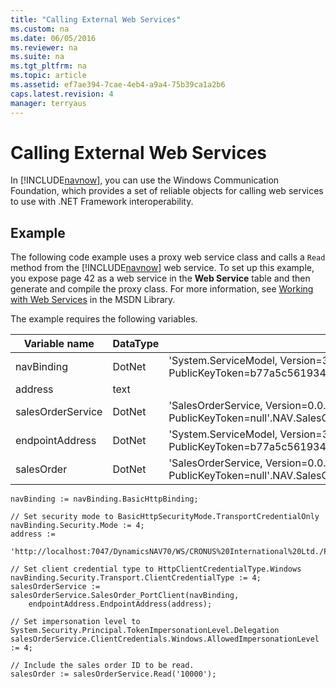 ```yaml
---
title: "Calling External Web Services"
ms.custom: na
ms.date: 06/05/2016
ms.reviewer: na
ms.suite: na
ms.tgt_pltfrm: na
ms.topic: article
ms.assetid: ef7ae394-7cae-4eb4-a9a4-75b39ca1a2b6
caps.latest.revision: 4
manager: terryaus
---
```

# Calling External Web Services
In [!INCLUDE[navnow](../dynamics-nav/includes/navnow_md.md)], you can use the Windows Communication Foundation, which provides a set of reliable objects for calling web services to use with .NET Framework interoperability.  
  
## Example  
 The following code example uses a proxy web service class and calls a `Read` method from the [!INCLUDE[navnow](../dynamics-nav/includes/navnow_md.md)] web service. To set up this example, you expose page 42 as a web service in the **Web Service** table and then generate and compile the proxy class. For more information, see [Working with Web Services](http://go.microsoft.com/fwlink/?LinkID=157145) in the MSDN Library.  
  
 The example requires the following variables.  
  
|Variable name|DataType|SubType|Length|  
|-------------------|--------------|-------------|------------|  
|navBinding|DotNet|'System.ServiceModel, Version\=3.0.0.0, Culture\=neutral, PublicKeyToken\=b77a5c561934e089'.System.ServiceModel.BasicHttpBinding||  
|address|text||256|  
|salesOrderService|DotNet|'SalesOrderService, Version\=0.0.0.0, Culture\=neutral, PublicKeyToken\=null'.NAV.SalesOrderService.SalesOrder\_PortClient||  
|endpointAddress|DotNet|'System.ServiceModel, Version\=3.0.0.0, Culture\=neutral, PublicKeyToken\=b77a5c561934e089'.System.ServiceModel.EndpointAddress||  
|salesOrder|DotNet|'SalesOrderService, Version\=0.0.0.0, Culture\=neutral, PublicKeyToken\=null'.NAV.SalesOrderService.SalesOrder||  
  
```  
navBinding := navBinding.BasicHttpBinding;  
  
// Set security mode to BasicHttpSecurityMode.TransportCredentialOnly  
navBinding.Security.Mode := 4;   
address :=   
    'http://localhost:7047/DynamicsNAV70/WS/CRONUS%20International%20Ltd./Page/SalesOrder';  
  
// Set client credential type to HttpClientCredentialType.Windows  
navBinding.Security.Transport.ClientCredentialType := 4;  
salesOrderService := salesOrderService.SalesOrder_PortClient(navBinding,  
    endpointAddress.EndpointAddress(address);  
  
// Set impersonation level to System.Security.Principal.TokenImpersonationLevel.Delegation  
salesOrderService.ClientCredentials.Windows.AllowedImpersonationLevel := 4;  
  
// Include the sales order ID to be read.  
salesOrder := salesOrderService.Read('10000');  
  
```